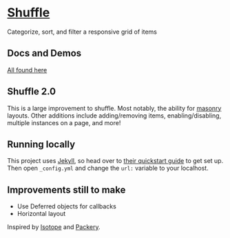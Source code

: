 # [Shuffle](http://vestride.github.io/Shuffle)
Categorize, sort, and filter a responsive grid of items

## Docs and Demos
[All found here](http://vestride.github.io/Shuffle)

## Shuffle 2.0
This is a large improvement to shuffle. Most notably, the ability for [masonry](http://masonry.desandro.com) layouts. Other additions include adding/removing items, enabling/disabling, multiple instances on a page, and more!

## Running locally
This project uses [Jekyll](http://jekyllrb.com/), so head over to [their quickstart guide](http://jekyllrb.com/docs/quickstart/) to get set up. Then open `_config.yml` and change the `url:` variable to your localhost.

## Improvements still to make
* Use Deferred objects for callbacks
* Horizontal layout

Inspired by [Isotope](http://isotope.metafizzy.co/) and [Packery](http://packery.metafizzy.co/).